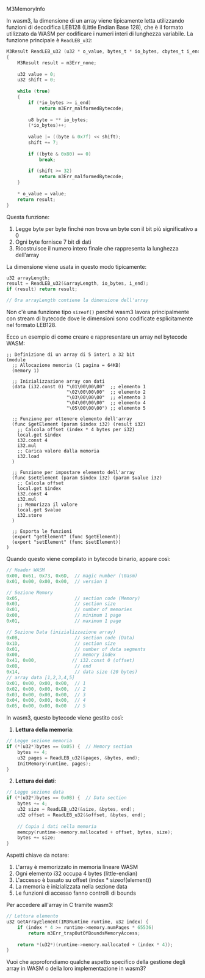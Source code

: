 M3MemoryInfo

In wasm3, la dimensione di un array viene tipicamente letta utilizzando funzioni di decodifica LEB128 (Little Endian Base 128), che è il formato utilizzato da WASM per codificare i numeri interi di lunghezza variabile. La funzione principale è `ReadLEB_u32`:

```c
M3Result ReadLEB_u32 (u32 * o_value, bytes_t * io_bytes, cbytes_t i_end)
{
    M3Result result = m3Err_none;
    
    u32 value = 0;
    u32 shift = 0;
    
    while (true) 
    {
        if (*io_bytes >= i_end)
            return m3Err_malformedBytecode;
            
        u8 byte = ** io_bytes;
        (*io_bytes)++;
        
        value |= ((byte & 0x7f) << shift);
        shift += 7;
        
        if ((byte & 0x80) == 0)
            break;
            
        if (shift >= 32)
            return m3Err_malformedBytecode;
    }
    
    * o_value = value;
    return result;
}
```

Questa funzione:
1. Legge byte per byte finché non trova un byte con il bit più significativo a 0
2. Ogni byte fornisce 7 bit di dati
3. Ricostruisce il numero intero finale che rappresenta la lunghezza dell'array

La dimensione viene usata in questo modo tipicamente:
```c
u32 arrayLength;
result = ReadLEB_u32(&arrayLength, io_bytes, i_end);
if (result) return result;

// Ora arrayLength contiene la dimensione dell'array
```

Non c'è una funzione tipo `sizeof()` perché wasm3 lavora principalmente con stream di bytecode dove le dimensioni sono codificate esplicitamente nel formato LEB128.



Ecco un esempio di come creare e rappresentare un array nel bytecode WASM:

```wat
;; Definizione di un array di 5 interi a 32 bit
(module
  ;; Allocazione memoria (1 pagina = 64KB)
  (memory 1)
  
  ;; Inizializzazione array con dati
  (data (i32.const 0) "\01\00\00\00"  ;; elemento 1
                      "\02\00\00\00"  ;; elemento 2
                      "\03\00\00\00"  ;; elemento 3
                      "\04\00\00\00"  ;; elemento 4
                      "\05\00\00\00") ;; elemento 5

  ;; Funzione per ottenere elemento dell'array
  (func $getElement (param $index i32) (result i32)
    ;; Calcola offset (index * 4 bytes per i32)
    local.get $index
    i32.const 4
    i32.mul
    ;; Carica valore dalla memoria
    i32.load
  )

  ;; Funzione per impostare elemento dell'array
  (func $setElement (param $index i32) (param $value i32)
    ;; Calcola offset
    local.get $index
    i32.const 4
    i32.mul
    ;; Memorizza il valore
    local.get $value
    i32.store
  )

  ;; Esporta le funzioni
  (export "getElement" (func $getElement))
  (export "setElement" (func $setElement))
)

```

Quando questo viene compilato in bytecode binario, appare così:

```c
// Header WASM
0x00, 0x61, 0x73, 0x6D,  // magic number (\0asm)
0x01, 0x00, 0x00, 0x00,  // version 1

// Sezione Memory
0x05,                    // section code (Memory)
0x03,                    // section size
0x01,                    // number of memories
0x00,                    // minimum 1 page
0x01,                    // maximum 1 page

// Sezione Data (inizializzazione array)
0x0B,                    // section code (Data)
0x1D,                    // section size
0x01,                    // number of data segments
0x00,                    // memory index
0x41, 0x00,             // i32.const 0 (offset)
0x0B,                    // end
0x14,                    // data size (20 bytes)
// array data [1,2,3,4,5]
0x01, 0x00, 0x00, 0x00,  // 1
0x02, 0x00, 0x00, 0x00,  // 2
0x03, 0x00, 0x00, 0x00,  // 3
0x04, 0x00, 0x00, 0x00,  // 4
0x05, 0x00, 0x00, 0x00   // 5

```

In wasm3, questo bytecode viene gestito così:

1. **Lettura della memoria**:
```c
// Legge sezione memoria
if (*(u32*)bytes == 0x05) {  // Memory section
    bytes += 4;
    u32 pages = ReadLEB_u32(&pages, &bytes, end);
    InitMemory(runtime, pages);
}
```

2. **Lettura dei dati**:
```c
// Legge sezione data
if (*(u32*)bytes == 0x0B) {  // Data section
    bytes += 4;
    u32 size = ReadLEB_u32(&size, &bytes, end);
    u32 offset = ReadLEB_u32(&offset, &bytes, end);
    
    // Copia i dati nella memoria
    memcpy(runtime->memory.mallocated + offset, bytes, size);
    bytes += size;
}
```

Aspetti chiave da notare:

1. L'array è memorizzato in memoria lineare WASM
2. Ogni elemento i32 occupa 4 bytes (little-endian)
3. L'accesso è basato su offset (index * sizeof(element))
4. La memoria è inizializzata nella sezione data
5. Le funzioni di accesso fanno controlli di bounds

Per accedere all'array in C tramite wasm3:
```c
// Lettura elemento
u32 GetArrayElement(IM3Runtime runtime, u32 index) {
    if (index * 4 >= runtime->memory.numPages * 65536) 
        return m3Err_trapOutOfBoundsMemoryAccess;
    
    return *(u32*)(runtime->memory.mallocated + (index * 4));
}
```

Vuoi che approfondiamo qualche aspetto specifico della gestione degli array in WASM o della loro implementazione in wasm3?